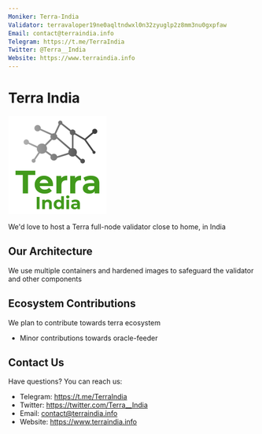 ```yaml
---
Moniker: Terra-India
Validator: terravaloper19ne0aqltndwxl0n32zyuglp2z8mm3nu0gxpfaw
Email: contact@terraindia.info
Telegram: https://t.me/TerraIndia
Twitter: @Terra__India
Website: https://www.terraindia.info
---
```


# Terra India
![TerraIndia](./logo.png)

We'd love to host a Terra full-node validator close to home, in India

## Our Architecture

We use multiple containers and hardened images to safeguard the validator and other components

## Ecosystem Contributions

We plan to contribute towards terra ecosystem

- Minor contributions towards oracle-feeder

## Contact Us

Have questions? You can reach us:

- Telegram: https://t.me/TerraIndia
- Twitter: https://twitter.com/Terra__India
- Email: contact@terraindia.info
- Website: https://www.terraindia.info
